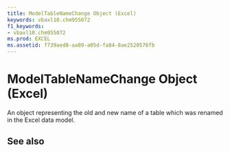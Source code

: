 ```yaml
---
title: ModelTableNameChange Object (Excel)
keywords: vbaxl10.chm955072
f1_keywords:
- vbaxl10.chm955072
ms.prod: EXCEL
ms.assetid: f739aed8-aa89-a05d-fa84-8ae2520576fb
---
```



# ModelTableNameChange Object (Excel)

An object representing the old and new name of a table which was renamed in the Excel data model. 


## See also



